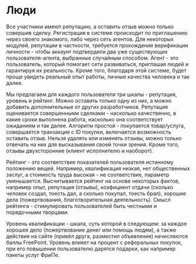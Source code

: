 # Люди

Все участники имеют репутацию, а оставить отзыв можно только совершив сделку. Регистрация в системе происходит по приглашению через своего  знакомого, либо через сеть агентов. Для некоторых модулей, репутации в частности, требуется прохождения верификации личности - чтобы аккаунт подтвердили два уже существующих пользователя-агента, выбранные случайным способом. Агент - это пользователь, который помогает сети развиваться, приглашая людей и гарантируя их реальность.
Кроме того, благодаря этой системе, будет проще увидеть реальный опыт работы, личные качества человека и так далее.
 
Мы предлагаем для каждого пользователя три шкалы - репутация, уровень и рейтинг. Можно оставить только одну из них, а можно добавить дополнительные от других разработчиков. 
Репутация оценивается совершенными сделками - насколько качественно, в какие сроки выполнена работа, насколько она соответствует ожиданиям и так далее. Алгоритм простой - покупается товар/услуга, совершается транзакция с ID покупки, включается возможность оставить отзыв. Нельзя удалять или изменять отзывы, можно только отвечать на них для высказывания своей точки зрения. Кроме того, отзывы двухсторонние (клиент исполнителю и наоборот). 

Рейтинг - это соответствие показателей пользователя истинному положению вещей. Например, квалификация низкая, нет общественных заслуг, а стоимость труда высокая - не соответствие, параметр уменьшается. Высчитывается рейтинг на основе некоторых фактов, например опыт, репутация (отзывы), коэфициент отдачи (сколько человек создал, тоесть дал, а сколько покупал, тоесть брал), хорошие дела (пожертвования, благотворительная деятельность). Смысл рейтинга - стимулировать пользователей быть честными и порядочными творцами. 

Уровень квалификации	 - шкала, суть которой в следующем: за каждое хорошее дело (пожертвование денег или помощь людям), а также действия на сайте (привёл друга, разместил объявление) начисляются баллы FreePoint. Уровень влияет на процент с реферальных покупок, при его повышении пользователю дарятся подарки, как например пакеты услуг ФриПе.
